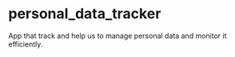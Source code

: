 # personal_data_tracker
App that track and help us to manage personal data  and monitor it efficiently.
